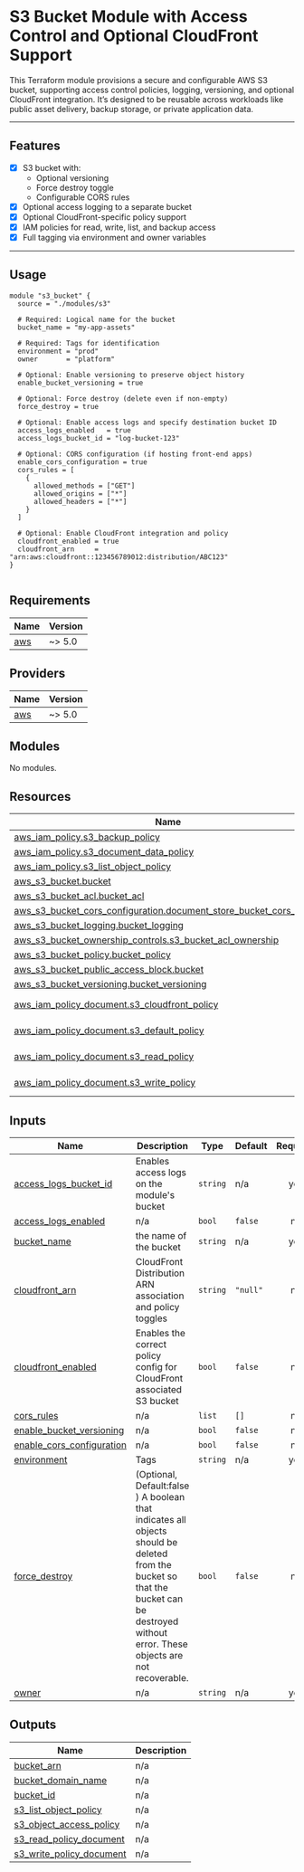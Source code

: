 # S3 Bucket Module with Access Control and Optional CloudFront Support

This Terraform module provisions a secure and configurable AWS S3 bucket, supporting access control policies, logging, versioning, and optional CloudFront integration. It’s designed to be reusable across workloads like public asset delivery, backup storage, or private application data.

---

## Features

- [x] S3 bucket with:
  - Optional versioning
  - Force destroy toggle
  - Configurable CORS rules
- [x] Optional access logging to a separate bucket
- [x] Optional CloudFront-specific policy support
- [x] IAM policies for read, write, list, and backup access
- [x] Full tagging via environment and owner variables

---

## Usage

```hcl
module "s3_bucket" {
  source = "./modules/s3"

  # Required: Logical name for the bucket
  bucket_name = "my-app-assets"

  # Required: Tags for identification
  environment = "prod"
  owner       = "platform"

  # Optional: Enable versioning to preserve object history
  enable_bucket_versioning = true

  # Optional: Force destroy (delete even if non-empty)
  force_destroy = true

  # Optional: Enable access logs and specify destination bucket ID
  access_logs_enabled   = true
  access_logs_bucket_id = "log-bucket-123"

  # Optional: CORS configuration (if hosting front-end apps)
  enable_cors_configuration = true
  cors_rules = [
    {
      allowed_methods = ["GET"]
      allowed_origins = ["*"]
      allowed_headers = ["*"]
    }
  ]

  # Optional: Enable CloudFront integration and policy
  cloudfront_enabled = true
  cloudfront_arn     = "arn:aws:cloudfront::123456789012:distribution/ABC123"
}


```

<!-- BEGIN_TF_DOCS -->

## Requirements

| Name                                                   | Version |
| ------------------------------------------------------ | ------- |
| <a name="requirement_aws"></a> [aws](#requirement_aws) | ~> 5.0  |

## Providers

| Name                                             | Version |
| ------------------------------------------------ | ------- |
| <a name="provider_aws"></a> [aws](#provider_aws) | ~> 5.0  |

## Modules

No modules.

## Resources

| Name                                                                                                                                                                           | Type        |
| ------------------------------------------------------------------------------------------------------------------------------------------------------------------------------ | ----------- |
| [aws_iam_policy.s3_backup_policy](https://registry.terraform.io/providers/hashicorp/aws/latest/docs/resources/iam_policy)                                                      | resource    |
| [aws_iam_policy.s3_document_data_policy](https://registry.terraform.io/providers/hashicorp/aws/latest/docs/resources/iam_policy)                                               | resource    |
| [aws_iam_policy.s3_list_object_policy](https://registry.terraform.io/providers/hashicorp/aws/latest/docs/resources/iam_policy)                                                 | resource    |
| [aws_s3_bucket.bucket](https://registry.terraform.io/providers/hashicorp/aws/latest/docs/resources/s3_bucket)                                                                  | resource    |
| [aws_s3_bucket_acl.bucket_acl](https://registry.terraform.io/providers/hashicorp/aws/latest/docs/resources/s3_bucket_acl)                                                      | resource    |
| [aws_s3_bucket_cors_configuration.document_store_bucket_cors_config](https://registry.terraform.io/providers/hashicorp/aws/latest/docs/resources/s3_bucket_cors_configuration) | resource    |
| [aws_s3_bucket_logging.bucket_logging](https://registry.terraform.io/providers/hashicorp/aws/latest/docs/resources/s3_bucket_logging)                                          | resource    |
| [aws_s3_bucket_ownership_controls.s3_bucket_acl_ownership](https://registry.terraform.io/providers/hashicorp/aws/latest/docs/resources/s3_bucket_ownership_controls)           | resource    |
| [aws_s3_bucket_policy.bucket_policy](https://registry.terraform.io/providers/hashicorp/aws/latest/docs/resources/s3_bucket_policy)                                             | resource    |
| [aws_s3_bucket_public_access_block.bucket](https://registry.terraform.io/providers/hashicorp/aws/latest/docs/resources/s3_bucket_public_access_block)                          | resource    |
| [aws_s3_bucket_versioning.bucket_versioning](https://registry.terraform.io/providers/hashicorp/aws/latest/docs/resources/s3_bucket_versioning)                                 | resource    |
| [aws_iam_policy_document.s3_cloudfront_policy](https://registry.terraform.io/providers/hashicorp/aws/latest/docs/data-sources/iam_policy_document)                             | data source |
| [aws_iam_policy_document.s3_default_policy](https://registry.terraform.io/providers/hashicorp/aws/latest/docs/data-sources/iam_policy_document)                                | data source |
| [aws_iam_policy_document.s3_read_policy](https://registry.terraform.io/providers/hashicorp/aws/latest/docs/data-sources/iam_policy_document)                                   | data source |
| [aws_iam_policy_document.s3_write_policy](https://registry.terraform.io/providers/hashicorp/aws/latest/docs/data-sources/iam_policy_document)                                  | data source |

## Inputs

| Name                                                                                                         | Description                                                                                                                                                                             | Type     | Default  | Required |
| ------------------------------------------------------------------------------------------------------------ | --------------------------------------------------------------------------------------------------------------------------------------------------------------------------------------- | -------- | -------- | :------: |
| <a name="input_access_logs_bucket_id"></a> [access_logs_bucket_id](#input_access_logs_bucket_id)             | Enables access logs on the module's bucket                                                                                                                                              | `string` | n/a      |   yes    |
| <a name="input_access_logs_enabled"></a> [access_logs_enabled](#input_access_logs_enabled)                   | n/a                                                                                                                                                                                     | `bool`   | `false`  |    no    |
| <a name="input_bucket_name"></a> [bucket_name](#input_bucket_name)                                           | the name of the bucket                                                                                                                                                                  | `string` | n/a      |   yes    |
| <a name="input_cloudfront_arn"></a> [cloudfront_arn](#input_cloudfront_arn)                                  | CloudFront Distribution ARN association and policy toggles                                                                                                                              | `string` | `"null"` |    no    |
| <a name="input_cloudfront_enabled"></a> [cloudfront_enabled](#input_cloudfront_enabled)                      | Enables the correct policy config for CloudFront associated S3 bucket                                                                                                                   | `bool`   | `false`  |    no    |
| <a name="input_cors_rules"></a> [cors_rules](#input_cors_rules)                                              | n/a                                                                                                                                                                                     | `list`   | `[]`     |    no    |
| <a name="input_enable_bucket_versioning"></a> [enable_bucket_versioning](#input_enable_bucket_versioning)    | n/a                                                                                                                                                                                     | `bool`   | `false`  |    no    |
| <a name="input_enable_cors_configuration"></a> [enable_cors_configuration](#input_enable_cors_configuration) | n/a                                                                                                                                                                                     | `bool`   | `false`  |    no    |
| <a name="input_environment"></a> [environment](#input_environment)                                           | Tags                                                                                                                                                                                    | `string` | n/a      |   yes    |
| <a name="input_force_destroy"></a> [force_destroy](#input_force_destroy)                                     | (Optional, Default:false ) A boolean that indicates all objects should be deleted from the bucket so that the bucket can be destroyed without error. These objects are not recoverable. | `bool`   | `false`  |    no    |
| <a name="input_owner"></a> [owner](#input_owner)                                                             | n/a                                                                                                                                                                                     | `string` | n/a      |   yes    |

## Outputs

| Name                                                                                                        | Description |
| ----------------------------------------------------------------------------------------------------------- | ----------- |
| <a name="output_bucket_arn"></a> [bucket_arn](#output_bucket_arn)                                           | n/a         |
| <a name="output_bucket_domain_name"></a> [bucket_domain_name](#output_bucket_domain_name)                   | n/a         |
| <a name="output_bucket_id"></a> [bucket_id](#output_bucket_id)                                              | n/a         |
| <a name="output_s3_list_object_policy"></a> [s3_list_object_policy](#output_s3_list_object_policy)          | n/a         |
| <a name="output_s3_object_access_policy"></a> [s3_object_access_policy](#output_s3_object_access_policy)    | n/a         |
| <a name="output_s3_read_policy_document"></a> [s3_read_policy_document](#output_s3_read_policy_document)    | n/a         |
| <a name="output_s3_write_policy_document"></a> [s3_write_policy_document](#output_s3_write_policy_document) | n/a         |

<!-- END_TF_DOCS -->
